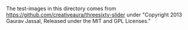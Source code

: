The test-images in this directory comes from https://github.com/creativeaura/threesixty-slider under "Copyright 2013 Gaurav Jassal, Released under the MIT and GPL Licenses."
